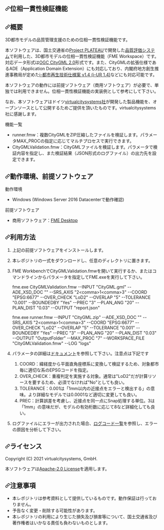 



      
  <div id="readme" class="Box-body readme blob js-code-block-container p-5 p-xl-6 gist-border-0">
    <article class="markdown-body entry-content container-lg" itemprop="text"><h1><a id="user-content-位相一貫性検証機能" class="anchor" aria-hidden="true" href="#位相一貫性検証機能"><svg class="octicon octicon-link" viewBox="0 0 16 16" version="1.1" width="16" height="16" aria-hidden="true"><path fill-rule="evenodd" d="M7.775 3.275a.75.75 0 001.06 1.06l1.25-1.25a2 2 0 112.83 2.83l-2.5 2.5a2 2 0 01-2.83 0 .75.75 0 00-1.06 1.06 3.5 3.5 0 004.95 0l2.5-2.5a3.5 3.5 0 00-4.95-4.95l-1.25 1.25zm-4.69 9.64a2 2 0 010-2.83l2.5-2.5a2 2 0 012.83 0 .75.75 0 001.06-1.06 3.5 3.5 0 00-4.95 0l-2.5 2.5a3.5 3.5 0 004.95 4.95l1.25-1.25a.75.75 0 00-1.06-1.06l-1.25 1.25a2 2 0 01-2.83 0z"></path></svg></a>位相一貫性検証機能</h1>
<h2><a id="user-content-概要" class="anchor" aria-hidden="true" href="#概要"><svg class="octicon octicon-link" viewBox="0 0 16 16" version="1.1" width="16" height="16" aria-hidden="true"><path fill-rule="evenodd" d="M7.775 3.275a.75.75 0 001.06 1.06l1.25-1.25a2 2 0 112.83 2.83l-2.5 2.5a2 2 0 01-2.83 0 .75.75 0 00-1.06 1.06 3.5 3.5 0 004.95 0l2.5-2.5a3.5 3.5 0 00-4.95-4.95l-1.25 1.25zm-4.69 9.64a2 2 0 010-2.83l2.5-2.5a2 2 0 012.83 0 .75.75 0 001.06-1.06 3.5 3.5 0 00-4.95 0l-2.5 2.5a3.5 3.5 0 004.95 4.95l1.25-1.25a.75.75 0 00-1.06-1.06l-1.25 1.25a2 2 0 01-2.83 0z"></path></svg></a>概要</h2>
<p>3D都市モデルの品質管理支援のための位相一貫性検証機能です。</p>
<p>本ソフトウェアは、国土交通省の<a href="https://www.mlit.go.jp/plateau/" rel="nofollow">Project PLATEAU</a>で開発した<a href="https://github.com/Project-PLATEAU/CityGML-evaluation-system">品質評価システム</a>で利用した、3D都市モデルの位相一貫性検証機能（FME Workspace）です。対応データ形式は<a href="https://www.ogc.org/standards/citygml" rel="nofollow">OGC CityGML 2.0</a>形式です。また、CityGMLの拡張仕様であるADE（Application Domain Extension）にも対応しており、内閣府地方創生推進事務局が定めた<a href="https://www.kantei.go.jp/jp/singi/tiiki/toshisaisei/itoshisaisei/iur/" rel="nofollow">i-都市再生技術仕様案 v1.4 (iｰUR 1.4)</a>などにも対応可能です。</p>
<p>本ソフトウェアの動作には前提ソフトウェア（商用ソフトウェア）が必要で、単独では利用できません。位相一貫性検証機能の実装例として参考にして下さい。</p>
<p>なお、本ソフトウェアはドイツ<a href="https://vc.systems/en/" rel="nofollow">virtualcitysystems社</a>が開発した製品機能を、オープンソースとして公開するためご提供を頂いたものです。virtualcitysystems社に感謝します。</p>
<p>機能一覧</p>
<ul>
<li>runner.fmw：複数CityGMLをZIP圧縮したファイルを検証します。パラメータMAX_PROCの指定に応じてマルチプロセスで実行できます。</li>
<li>CityGMLValidation.fmw：CityGMLファイルを検証します。パラメータで検証内容を指定し、また検証結果（JSON形式のログファイル）の出力先を設定できます。</li>
</ul>
<h2><a id="user-content-動作環境前提ソフトウェア" class="anchor" aria-hidden="true" href="#動作環境前提ソフトウェア"><svg class="octicon octicon-link" viewBox="0 0 16 16" version="1.1" width="16" height="16" aria-hidden="true"><path fill-rule="evenodd" d="M7.775 3.275a.75.75 0 001.06 1.06l1.25-1.25a2 2 0 112.83 2.83l-2.5 2.5a2 2 0 01-2.83 0 .75.75 0 00-1.06 1.06 3.5 3.5 0 004.95 0l2.5-2.5a3.5 3.5 0 00-4.95-4.95l-1.25 1.25zm-4.69 9.64a2 2 0 010-2.83l2.5-2.5a2 2 0 012.83 0 .75.75 0 001.06-1.06 3.5 3.5 0 00-4.95 0l-2.5 2.5a3.5 3.5 0 004.95 4.95l1.25-1.25a.75.75 0 00-1.06-1.06l-1.25 1.25a2 2 0 01-2.83 0z"></path></svg></a>動作環境、前提ソフトウェア</h2>
<p>動作環境</p>
<ul>
<li>Windows (Windows Server 2016 Datacenterで動作確認)</li>
</ul>
<p>前提ソフトウェア</p>
<ul>
<li>商用ソフトウェア：<a href="https://www.safe.com/fme/fme-desktop/" rel="nofollow">FME Desktop</a></li>
</ul>
<h2><a id="user-content-利用方法" class="anchor" aria-hidden="true" href="#利用方法"><svg class="octicon octicon-link" viewBox="0 0 16 16" version="1.1" width="16" height="16" aria-hidden="true"><path fill-rule="evenodd" d="M7.775 3.275a.75.75 0 001.06 1.06l1.25-1.25a2 2 0 112.83 2.83l-2.5 2.5a2 2 0 01-2.83 0 .75.75 0 00-1.06 1.06 3.5 3.5 0 004.95 0l2.5-2.5a3.5 3.5 0 00-4.95-4.95l-1.25 1.25zm-4.69 9.64a2 2 0 010-2.83l2.5-2.5a2 2 0 012.83 0 .75.75 0 001.06-1.06 3.5 3.5 0 00-4.95 0l-2.5 2.5a3.5 3.5 0 004.95 4.95l1.25-1.25a.75.75 0 00-1.06-1.06l-1.25 1.25a2 2 0 01-2.83 0z"></path></svg></a>利用方法</h2>
<ol>
<li>
<p>上記の前提ソフトウェアをインストールします。</p>
</li>
<li>
<p>本レポジトリの一式をダウンロードし、任意のディレクトリに置きます。</p>
</li>
<li>
<p>FME WorkbenchでCityGMLValidation.fmwを開いて実行するか、またはコマンドラインからパラメータを指定してFME.exeを実行して下さい。</p>
<p>fme.exe CityGMLValidation.fmw --INPUT "CityGML.gml" --ADE_XSD_DOC "" --SRS_AXIS "2&lt;comma&gt;1&lt;comma&gt;3" --COORD "EPSG:6677" --OVER_CHECK "LoD2" --OVERLAP "5" --TOLERANCE "0.001" --BOUNDEDBY "Yes" --PREC "3" --PLAN_ANG "20" --PLAN_DIST "0.03" --OUTPUT "report.json"</p>
<p>fme.exe runner.fmw --INPUT "CityGML.zip" --ADE_XSD_DOC "" --SRS_AXIS "2&lt;comma&gt;1&lt;comma&gt;3" --COORD "EPSG:6677" --OVER_CHECK "LoD2" --OVERLAP "5" --TOLERANCE "0.001" --BOUNDEDBY "Yes" --PREC "3" --PLAN_ANG "20" --PLAN_DIST "0.03" --OUTPUT "OutputFolder" --MAX_PROC "7" --WORKSPACE_FILE "CityGMLValidation.fmw" --LOG "logs"</p>
</li>
<li>
<p>パラメータの詳細は<a href="/Project-PLATEAU/CityGML-geometry-validator/blob/main/doc/documentation.pdf">ドキュメント</a>を参照して下さい。注意点は下記です</p>
<ol>
<li>COORD：緯経度から平面直角座標系に変換して検証するため、対象都市毎に適切な系のEPSGコードを指定。</li>
<li>OVER_CHECK：重複判定を実施する対象。通常は"LoD2"だが計算リソースを要するため、必須でなければ"No"としても良い。</li>
<li>TOLERANCE：0.001は「1mm以内の近接点をエラーと検出する」の意味。より詳細なモデルでは0.0001など適切に変更しても良い。</li>
<li>PREC：計算誤差を考慮し、近接点を同一点にSnap処理する単位。3は「1mm」の意味だが、モデルの有効桁数に応じて8など詳細化しても良い。</li>
</ol>
</li>
<li>
<p>ログファイルにエラーが出力された場合、<a href="/Project-PLATEAU/CityGML-geometry-validator/blob/main/doc/log.pdf">ログコード一覧</a>を参照し、エラーの原因を分析して下さい。</p>
</li>
</ol>
<h2><a id="user-content-ライセンス" class="anchor" aria-hidden="true" href="#ライセンス"><svg class="octicon octicon-link" viewBox="0 0 16 16" version="1.1" width="16" height="16" aria-hidden="true"><path fill-rule="evenodd" d="M7.775 3.275a.75.75 0 001.06 1.06l1.25-1.25a2 2 0 112.83 2.83l-2.5 2.5a2 2 0 01-2.83 0 .75.75 0 00-1.06 1.06 3.5 3.5 0 004.95 0l2.5-2.5a3.5 3.5 0 00-4.95-4.95l-1.25 1.25zm-4.69 9.64a2 2 0 010-2.83l2.5-2.5a2 2 0 012.83 0 .75.75 0 001.06-1.06 3.5 3.5 0 00-4.95 0l-2.5 2.5a3.5 3.5 0 004.95 4.95l1.25-1.25a.75.75 0 00-1.06-1.06l-1.25 1.25a2 2 0 01-2.83 0z"></path></svg></a>ライセンス</h2>
<p>Copyright (C) 2021 virtualcitysystems, GmbH.</p>
<p>本ソフトウェアは<a href="/Project-PLATEAU/CityGML-geometry-validator/blob/main/LICENSE">Apache-2.0 License</a>を適用します。</p>
<h2><a id="user-content-注意事項" class="anchor" aria-hidden="true" href="#注意事項"><svg class="octicon octicon-link" viewBox="0 0 16 16" version="1.1" width="16" height="16" aria-hidden="true"><path fill-rule="evenodd" d="M7.775 3.275a.75.75 0 001.06 1.06l1.25-1.25a2 2 0 112.83 2.83l-2.5 2.5a2 2 0 01-2.83 0 .75.75 0 00-1.06 1.06 3.5 3.5 0 004.95 0l2.5-2.5a3.5 3.5 0 00-4.95-4.95l-1.25 1.25zm-4.69 9.64a2 2 0 010-2.83l2.5-2.5a2 2 0 012.83 0 .75.75 0 001.06-1.06 3.5 3.5 0 00-4.95 0l-2.5 2.5a3.5 3.5 0 004.95 4.95l1.25-1.25a.75.75 0 00-1.06-1.06l-1.25 1.25a2 2 0 01-2.83 0z"></path></svg></a>注意事項</h2>
<ul>
<li>本レポジトリは参考資料として提供しているものです。動作保証は行っておりません。</li>
<li>予告なく変更・削除する可能性があります。</li>
<li>本レポジトリの利用により生じた損失及び損害等について、国土交通省及び著作権者はいかなる責任も負わないものとします。</li>
</ul>
   
